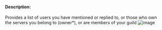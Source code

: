 #### Description:

Provides a list of users you have mentioned or replied to, or those who own the
servers you belong to (owner*), or are members of your guild
![image](https://github.com/zoodogood/vencord-plugins/assets/52154209/fc9742af-929b-46bb-90b4-0937d1af97c7)
